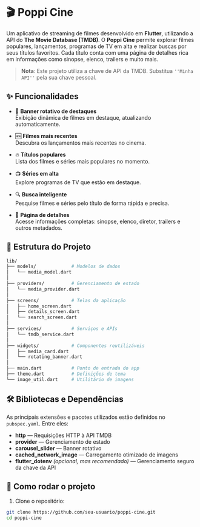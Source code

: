 # 🎬 **Poppi Cine**

Um aplicativo de streaming de filmes desenvolvido em **Flutter**, utilizando a API do **The Movie Database (TMDB)**. O **Poppi Cine** permite explorar filmes populares, lançamentos, programas de TV em alta e realizar buscas por seus títulos favoritos. Cada título conta com uma página de detalhes rica em informações como sinopse, elenco, trailers e muito mais.

> **Nota**: Este projeto utiliza a chave de API da TMDB. Substitua `''Minha API''` pela sua chave pessoal.

## ✨ Funcionalidades

- 🎥 **Banner rotativo de destaques**  
  Exibição dinâmica de filmes em destaque, atualizando automaticamente.

- 🆕 **Filmes mais recentes**  
  Descubra os lançamentos mais recentes no cinema.

- 🔥 **Títulos populares**  
  Lista dos filmes e séries mais populares no momento.

- 📺 **Séries em alta**  
  Explore programas de TV que estão em destaque.

- 🔍 **Busca inteligente**  
  Pesquise filmes e séries pelo título de forma rápida e precisa.

- 📝 **Página de detalhes**  
  Acesse informações completas: sinopse, elenco, diretor, trailers e outros metadados.

## 📂 Estrutura do Projeto

```bash
lib/
├── models/             # Modelos de dados
│   └── media_model.dart
│
├── providers/          # Gerenciamento de estado
│   └── media_provider.dart
│
├── screens/            # Telas da aplicação
│   ├── home_screen.dart
│   ├── details_screen.dart
│   └── search_screen.dart
│
├── services/           # Serviços e APIs
│   └── tmdb_service.dart
│
├── widgets/            # Componentes reutilizáveis
│   ├── media_card.dart
│   └── rotating_banner.dart
│
├── main.dart           # Ponto de entrada do app
├── theme.dart          # Definições de tema
└── image_util.dart     # Utilitário de imagens
```

## 🛠️ Bibliotecas e Dependências

As principais extensões e pacotes utilizados estão definidos no `pubspec.yaml`. Entre eles:

- **http** — Requisições HTTP à API TMDB
- **provider** — Gerenciamento de estado
- **carousel_slider** — Banner rotativo
- **cached_network_image** — Carregamento otimizado de imagens
- **flutter_dotenv** _(opcional, mas recomendado)_ — Gerenciamento seguro da chave da API

## 🚀 Como rodar o projeto

1. Clone o repositório:

```bash
git clone https://github.com/seu-usuario/poppi-cine.git
cd poppi-cine
```
